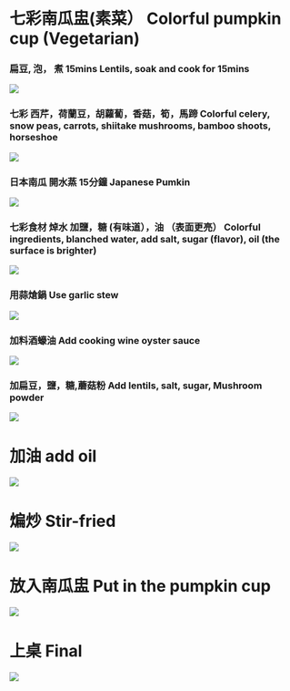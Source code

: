 # 七彩南瓜盅(素菜） Colorful pumpkin cup (Vegetarian)

###  扁豆, 泡， 煮 15mins  Lentils, soak and cook for 15mins

![](https://github.com/harryji168/private_folder/blob/1e74045a988b3c87a611517b2174f93c1476118d/contact/suppiler/healthy/cooking/11_cooking/IMG_0097.JPG)


### 七彩 西芹，荷蘭豆，胡蘿蔔，香菇，筍，馬蹄 Colorful celery, snow peas, carrots, shiitake mushrooms, bamboo shoots, horseshoe
![](https://github.com/harryji168/private_folder/blob/2fd46e2cf99279c1859c58c0bbdad32541cf99ff/contact/suppiler/healthy/cooking/11_cooking/cai.png)


### 日本南瓜  開水蒸 15分鐘 Japanese Pumkin
![](https://github.com/harryji168/private_folder/blob/debfc6d6485aaff1eed164ff3bf46dda571a1a92/contact/suppiler/healthy/cooking/11_cooking/IMG_0106.JPG)


### 七彩食材 焯水 加鹽，糖 (有味道），油 （表面更亮） Colorful ingredients, blanched water, add salt, sugar (flavor), oil (the surface is brighter)
![](https://github.com/harryji168/private_folder/blob/debfc6d6485aaff1eed164ff3bf46dda571a1a92/contact/suppiler/healthy/cooking/11_cooking/IMG_0126.JPG)


### 用蒜熗鍋 Use garlic stew
![](https://github.com/harryji168/private_folder/blob/debfc6d6485aaff1eed164ff3bf46dda571a1a92/contact/suppiler/healthy/cooking/11_cooking/IMG_0129.JPG)

### 加料酒蠔油 Add cooking wine oyster sauce
![](https://github.com/harryji168/private_folder/blob/debfc6d6485aaff1eed164ff3bf46dda571a1a92/contact/suppiler/healthy/cooking/11_cooking/IMG_0130.JPG)

### 加扁豆，鹽，糖,蘑菇粉 Add lentils, salt, sugar, Mushroom powder
![](https://github.com/harryji168/private_folder/blob/debfc6d6485aaff1eed164ff3bf46dda571a1a92/contact/suppiler/healthy/cooking/11_cooking/IMG_0131.JPG)

# 加油 add oil
![](https://github.com/harryji168/private_folder/blob/debfc6d6485aaff1eed164ff3bf46dda571a1a92/contact/suppiler/healthy/cooking/11_cooking/IMG_0134.JPG)

# 煸炒  Stir-fried
![](https://github.com/harryji168/private_folder/blob/debfc6d6485aaff1eed164ff3bf46dda571a1a92/contact/suppiler/healthy/cooking/11_cooking/IMG_0135.JPG)

# 放入南瓜盅 Put in the pumpkin cup
![](https://github.com/harryji168/private_folder/blob/debfc6d6485aaff1eed164ff3bf46dda571a1a92/contact/suppiler/healthy/cooking/11_cooking/IMG_0136.JPG)


# 上桌 Final 

![](https://github.com/harryji168/private_folder/blob/305ec4efeaa016d9665f44b9d577168de4c731f2/contact/suppiler/healthy/cooking/11_cooking/IMG_0137.JPG)
